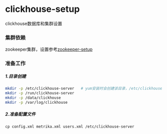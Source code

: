 # clickhouse-setup
clickhouse数据库和集群设置

### 集群依赖
zookeeper集群，设置参考[zookeeper-setup](./https://github.com/miaoyc666/zookeeper-setup)

### 准备工作
##### 1.目录创建
```bash
mkdir -p /etc/clickhouse-server   # yum安装时会创建该目录，/etc/clickhouse-server为默认目录
mkdir -p /run/clickhouse-server
mkdir -p /data/clickhouse
mkdir -p /var/log/clickhouse
```

##### 2.准备配置文件
`cp config.xml metrika.xml users.xml /etc/clickhouse-server`
